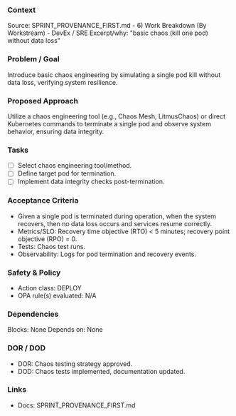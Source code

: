 ### Context

Source: SPRINT_PROVENANCE_FIRST.md - 6) Work Breakdown (By Workstream) - DevEx / SRE
Excerpt/why: "basic chaos (kill one pod) without data loss"

### Problem / Goal

Introduce basic chaos engineering by simulating a single pod kill without data loss, verifying system resilience.

### Proposed Approach

Utilize a chaos engineering tool (e.g., Chaos Mesh, LitmusChaos) or direct Kubernetes commands to terminate a single pod and observe system behavior, ensuring data integrity.

### Tasks

- [ ] Select chaos engineering tool/method.
- [ ] Define target pod for termination.
- [ ] Implement data integrity checks post-termination.

### Acceptance Criteria

- Given a single pod is terminated during operation, when the system recovers, then no data loss occurs and services resume correctly.
- Metrics/SLO: Recovery time objective (RTO) < 5 minutes; recovery point objective (RPO) = 0.
- Tests: Chaos test runs.
- Observability: Logs for pod termination and recovery events.

### Safety & Policy

- Action class: DEPLOY
- OPA rule(s) evaluated: N/A

### Dependencies

Blocks: None
Depends on: None

### DOR / DOD

- DOR: Chaos testing strategy approved.
- DOD: Chaos tests implemented, documentation updated.

### Links

- Docs: SPRINT_PROVENANCE_FIRST.md
